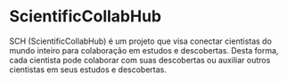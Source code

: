 # ScientificCollabHub
SCH (ScientificCollabHub) é um projeto que visa conectar cientistas do mundo inteiro para colaboração em estudos e descobertas. Desta forma, cada cientista pode colaborar com suas descobertas ou auxiliar outros cientistas em seus estudos e descobertas.
